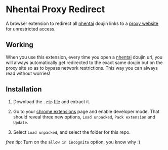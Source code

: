 # Nhentai Proxy Redirect

A browser extension to redirect all [nhentai](https://nhentai.net) doujin links to a [proxy website](https://proxy.error434.xyz) for unrestricted access. 

## Working

When you use this extension, every time you open a [nhentai](https://nhentai.net) doujin url, you will always automatically get redirected to the exact same doujin but on the proxy site so as to bypass network restrictions. This way you can always read without worries!  

## Installation

1. Download the `.zip` [file](https://github.com/error434/nhentai-proxy-extension/releases/download/v1.0.0/nhentai-proxy-extension.zip) and extract it.
   
2. Go to your [chrome extensions](chrome://extensions) page and enable developer mode. That should reveal three new options, `Load unpacked`, `Pack extension` and `Update`.

3. Select `Load unpacked`, and select the folder for this repo.


_free tip_: Turn on the `allow in incognito` option, you know why :)




